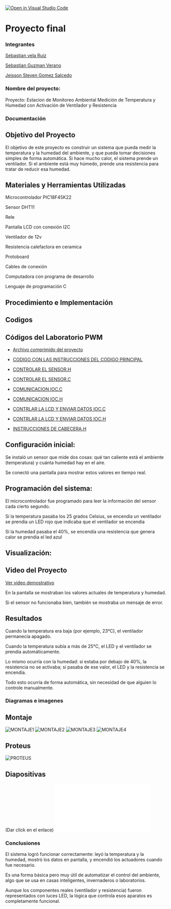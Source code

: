 [![Open in Visual Studio Code](https://classroom.github.com/assets/open-in-vscode-2e0aaae1b6195c2367325f4f02e2d04e9abb55f0b24a779b69b11b9e10269abc.svg)](https://classroom.github.com/online_ide?assignment_repo_id=19677012&assignment_repo_type=AssignmentRepo)
# Proyecto final

### Integrantes

[Sebastian vela Ruiz](https://github.com/Sebasvela28)

[Sebastian Guzman Verano](https://github.com/JuanSebastianGuzmanVerano)

[Jeisson Steven Gomez Salcedo](https://github.com/Ja2000ck)


### Nombre del proyecto: 
Proyecto: Estacion de Monitoreo Ambiental
Medición de Temperatura y Humedad con Activación de Ventilador y Resistencia

### Documentación

## Objetivo del Proyecto
El objetivo de este proyecto es construir un sistema que pueda medir la temperatura y la humedad del ambiente, y que pueda tomar decisiones simples de forma automática. Si hace mucho calor, el sistema prende un ventilador. Si el ambiente está muy húmedo, prende una resistencia para tratar de reducir esa humedad.

## Materiales y Herramientas Utilizadas

Microcontrolador PIC18F45K22

Sensor DHT11 

Rele

Pantalla LCD con conexión I2C 

Ventilador de 12v  

Resistencia calefactora en ceramica 

Protoboard 

Cables de conexión

Computadora con programa de desarrollo

Lenguaje de programación C

## Procedimiento e Implementación

## Codigos

## Códigos del Laboratorio PWM

- [Archivo comprimido del proyecto](./CODIGO/12.X.zip)

- [CODIGO CON LAS INSTRUCCIONES DEL CODIGO PRINCIPAL](./CODIGO/12.X/11.c)
- [CONTROLAR EL SENSOR.H ](./CODIGO/12.X/dht11.h)
- [CONTROLAR EL SENSOR.C](./CODIGO/12.X/dht11.c)
- [COMUNICACION IOC.C](./CODIGO/12.X/i2c.c)
- [COMUNICACION IOC.H](./CODIGO/12.X/i2c.h)
- [CONTRLAR LA LCD Y ENVIAR DATOS IOC.C](./CODIGO/12.X/lcd_i2c.c)
- [CONTRLAR LA LCD Y ENVIAR DATOS IOC.H](./CODIGO/12.X/lcd_i2c.h)
- [INSTRUCCIONES DE CABECERA.H](./CODIGO/12.X/main.h)

## Configuración inicial:

Se instaló un sensor que mide dos cosas: qué tan caliente está el ambiente (temperatura) y cuánta humedad hay en el aire.

Se conectó una pantalla para mostrar estos valores en tiempo real.

## Programación del sistema:


El microcontrolador fue programado para leer la información del sensor cada cierto segundo.

Si la temperatura pasaba los 25 grados Celsius, se encendía un ventilador se prendía un LED rojo que indicaba que el ventilador se encendia 

Si la humedad pasaba el 40%, se encendía una resistencia que genera calor  se prendia el led azul

## Visualización: 

## Video del Proyecto 

[Ver video demostrativo](./VIDEO/VIDEODELPROYECTOFUNCIONANDO.mp4)


En la pantalla se mostraban los valores actuales de temperatura y humedad.

Si el sensor no funcionaba bien, también se mostraba un mensaje de error.

## Resultados

Cuando la temperatura era baja (por ejemplo, 23°C), el ventilador permanecía apagado.

Cuando la temperatura subía a más de 25°C, el LED y el ventilador se prendía automáticamente.

Lo mismo ocurría con la humedad: si estaba por debajo de 40%, la resistencia no se activaba; si pasaba de ese valor, el LED y la resistencia se encendía.

Todo esto ocurría de forma automática, sin necesidad de que alguien lo controle manualmente.


### Diagramas e imagenes 

## Montaje

![MONTAJE1](./IMAGENES/MONTAJE1.jpeg)
![MONTAJE2](./IMAGENES/MONTAJE2.jpeg)
![MONTAJE3](./IMAGENES/MONTAJE3.jpeg)
![MONTAJE4](./IMAGENES/MONTAJE4.jpeg)

## Proteus

![PROTEUS](./PROTEUS/PROTEUS.jpeg)

## Diapositivas 
(Dar click en el enlace)
![DIAPOSITIVAS](./DIAPOSITIVAS/Presentacion.pdf)

### Conclusiones

El sistema logró funcionar correctamente: leyó la temperatura y la humedad, mostró los datos en pantalla, y encendió los actuadores cuando fue necesario.

Es una forma básica pero muy útil de automatizar el control del ambiente, algo que se usa en casas inteligentes, invernaderos o laboratorios.

Aunque los componentes reales (ventilador y resistencia) fueron representados con luces LED, la lógica que controla esos aparatos es completamente funcional.


